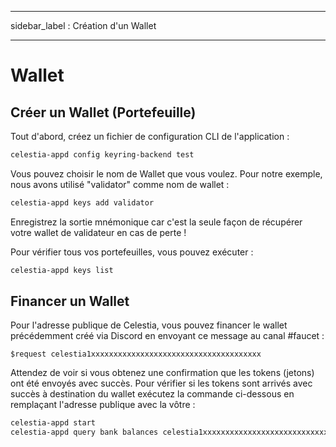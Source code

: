 - - -
sidebar_label : Création d'un Wallet
- - -

# Wallet

## Créer un Wallet (Portefeuille)

Tout d'abord, créez un fichier de configuration CLI de l'application :

 ```sh
 celestia-appd config keyring-backend test
 ```

Vous pouvez choisir le nom de Wallet que vous voulez. Pour notre exemple, nous avons utilisé "validator" comme nom de wallet :

```sh
celestia-appd keys add validator
```

Enregistrez la sortie mnémonique car c'est la seule façon de récupérer votre wallet de validateur en cas de perte !

Pour vérifier tous vos portefeuilles, vous pouvez exécuter :

```sh
celestia-appd keys list
```

## Financer un Wallet

Pour l'adresse publique de Celestia, vous pouvez financer le wallet précédemment créé via Discord en envoyant ce message au canal #faucet :

```text
$request celestia1xxxxxxxxxxxxxxxxxxxxxxxxxxxxxxxxxxxxxx
```

Attendez de voir si vous obtenez une confirmation que les tokens (jetons) ont été envoyés avec succès. Pour vérifier si les tokens sont arrivés avec succès à destination du wallet exécutez la commande ci-dessous en remplaçant l'adresse publique avec la vôtre :

```sh
celestia-appd start
celestia-appd query bank balances celestia1xxxxxxxxxxxxxxxxxxxxxxxxxxxxxxxxxxxxxx
```
